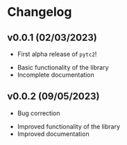 # Changelog

<!--next-version-placeholder-->

## v0.0.1 (02/03/2023)

- First alpha release of `pytc2`!

 * Basic functionality of the library
 * Incomplete documentation

## v0.0.2 (09/05/2023)

- Bug correction

 * Improved functionality of the library
 * Improved documentation
    

